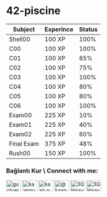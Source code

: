 # 42-piscine

| Subject      |Experince | Status       |
| -------------|-----     | -------------|
| Shell00      | 100 XP   | 100%         |
| C00          | 100 XP   | 100%          |
| C01          | 100 XP   | 85%          |
| C02          | 100 XP   | 75%          |
| C03          | 100 XP   | 100%         |
| C04          | 100 XP   | 80%          |
| C05          | 100 XP   | 80%          |
| C06          | 100 XP   | 100%         |
| Exam00       | 225 XP   | 10%           |
| Exam01       | 225 XP   | 40%          |
| Exam02       | 225 XP   | 60%          |
| Final Exam   | 375 XP   | 48%          |
| Rush00       | 150 XP   | 100%         |


<h3 align="left">Bağlantı Kur \ Connect with me:</h3>
<p align="left">
<a href="https://twitter.com/gucluerkaan" target="blank"><img align="center" src="https://raw.githubusercontent.com/rahuldkjain/github-profile-readme-generator/master/src/images/icons/Social/twitter.svg" alt="gucluerkaan" height="30" width="40" /></a>
<a href="https://linkedin.com/in/kaangucluer" target="blank"><img align="center" src="https://raw.githubusercontent.com/rahuldkjain/github-profile-readme-generator/master/src/images/icons/Social/linked-in-alt.svg" alt="kaangucluer" height="30" width="40" /></a>
<a href="https://instagram.com/kaan.gucluer" target="blank"><img align="center" src="https://raw.githubusercontent.com/rahuldkjain/github-profile-readme-generator/master/src/images/icons/Social/instagram.svg" alt="kaan.gucluer" height="30" width="40" /></a>
<a href="https://medium.com/@kaangucluer" target="blank"><img align="center" src="https://raw.githubusercontent.com/rahuldkjain/github-profile-readme-generator/master/src/images/icons/Social/medium.svg" alt="@kaangucluer" height="30" width="40" /></a>
<a href="https://discord.gg/3QHaaykw4y" target="blank"><img align="center" src="https://raw.githubusercontent.com/rahuldkjain/github-profile-readme-generator/master/src/images/icons/Social/discord.svg" alt="3QHaaykw4y" height="30" width="40" /></a>
<a href="https://www.kaangucluer.com/" target="blank"><img align="center" src="https://img.shields.io/static/v1?label=&labelColor=505050&message=arbeitnow&color=%230076D6&style=flat&logo=google-chrome&logoColor=%230076D6" alt="3QHaaykw4y" height="30" width="40" /></a>

</p>
